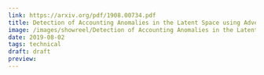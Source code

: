 ```yaml
---
link: https://arxiv.org/pdf/1908.00734.pdf
title: Detection of Accounting Anomalies in the Latent Space using Adversarial Autoencoder Neural Networks
image: /images/showreel/Detection of Accounting Anomalies in the Latent Space using Adversarial Autoencoder Neural Networks.jpg
date: 2019-08-02
tags: technical
draft: draft
preview:
---
```



